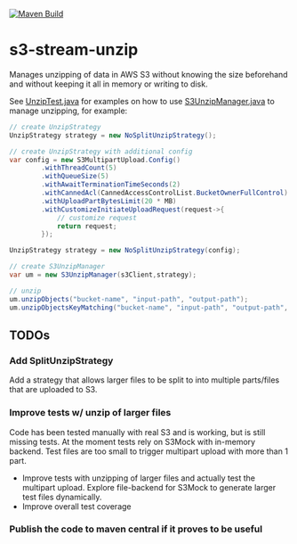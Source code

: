 [![Maven Build](https://github.com/nejckorasa/s3-stream-unzip/actions/workflows/maven.yml/badge.svg)](https://github.com/nejckorasa/s3-stream-unzip/actions/workflows/maven.yml)

# s3-stream-unzip

Manages unzipping of data in AWS S3 without knowing the size beforehand and without keeping it all in memory or writing to disk.

See [UnzipTest.java](src/test/java/com/github/nejckorasa/s3/UnzipTest.java) for examples on how to
use [S3UnzipManager.java](src/main/java/com/github/nejckorasa/s3/unzip/S3UnzipManager.java) to manage unzipping, for example:

```java
// create UnzipStrategy
UnzipStrategy strategy = new NoSplitUnzipStrategy();

// create UnzipStrategy with additional config
var config = new S3MultipartUpload.Config()
        .withThreadCount(5)
        .withQueueSize(5)
        .withAwaitTerminationTimeSeconds(2)
        .withCannedAcl(CannedAccessControlList.BucketOwnerFullControl)
        .withUploadPartBytesLimit(20 * MB)
        .withCustomizeInitiateUploadRequest(request->{
            // customize request
            return request;
        });

UnzipStrategy strategy = new NoSplitUnzipStrategy(config);

// create S3UnzipManager
var um = new S3UnzipManager(s3Client,strategy);

// unzip
um.unzipObjects("bucket-name", "input-path", "output-path");
um.unzipObjectsKeyMatching("bucket-name", "input-path", "output-path", "*.zip");
```

## TODOs

### Add SplitUnzipStrategy

Add a strategy that allows larger files to be split to into multiple parts/files that are uploaded to S3.

### Improve tests w/ unzip of larger files

Code has been tested manually with real S3 and is working, but is still missing tests. At the moment tests rely on S3Mock with in-memory
backend. Test files are too small to trigger multipart upload with more than 1 part.

- Improve tests with unzipping of larger files and actually test the multipart upload. Explore file-backend for S3Mock to generate larger
  test files dynamically.
- Improve overall test coverage

### Publish the code to maven central if it proves to be useful
